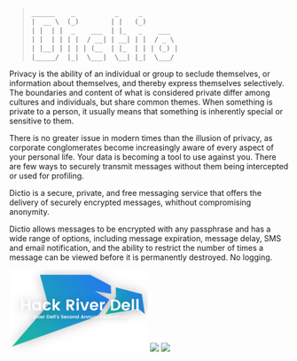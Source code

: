 > ```
>______    _          _     _         
>|  __ \  (_)        | |   (_)        
>| |  | |  _    ___  | |_   _    ___  
>| |  | | | |  / __| | __| | |  / _ \
>| |__| | | | | (__  | |_  | | | (_) |
>|_____/  |_|  \___|  \__| |_|  \___/
> ```


Privacy is the ability of an individual or group to seclude themselves, or information about themselves, and thereby express themselves selectively. The boundaries and content of what is considered private differ among cultures and individuals, but share common themes. When something is private to a person, it usually means that something is inherently special or sensitive to them.

There is no greater issue in modern times than the illusion of privacy, as corporate conglomerates become increasingly aware of every aspect of your personal life. Your data is becoming a tool to use against you. There are few ways to securely transmit messages without them being intercepted or used for profiling.

Dictio is a secure, private, and free messaging service that offers the delivery of securely encrypted messages, whithout compromising anonymity.

Dictio allows messages to be encrypted with any passphrase and has a wide range of options, including message expiration, message delay, SMS and email notification, and the ability to restrict the number of times a message can be viewed before it is permanently destroyed. No logging.

<a title="Hack River Dell 2017" href="http://hackriverdell.com"><img src="https://github.com/Foltik/Dictio/blob/master/public/img/header.png" width="250"/></a>
<a title="Major League Hacking" href="https://mlh.io"><img src="https://static.mlh.io/brand-assets/logo/official/mlh-logo-color.png" width="250"/></a>
<a title="Devpost" href="https://devpost.com/software/dictio"><img src="https://marketing-challengepost.netdna-ssl.com/assets/reimagine2/devpost-icon-c8f52fc37bef931ff121230872382167.svg" width="200"/></a>
